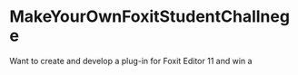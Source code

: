 # MakeYourOwnFoxitStudentChallnege
Want to create and develop a plug-in for Foxit Editor 11 and win a 
